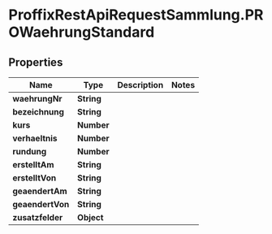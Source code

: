 # ProffixRestApiRequestSammlung.PROWaehrungStandard

## Properties
Name | Type | Description | Notes
------------ | ------------- | ------------- | -------------
**waehrungNr** | **String** |  | 
**bezeichnung** | **String** |  | 
**kurs** | **Number** |  | 
**verhaeltnis** | **Number** |  | 
**rundung** | **Number** |  | 
**erstelltAm** | **String** |  | 
**erstelltVon** | **String** |  | 
**geaendertAm** | **String** |  | 
**geaendertVon** | **String** |  | 
**zusatzfelder** | **Object** |  | 


